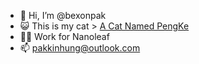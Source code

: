 - 👋 Hi, I’m @bexonpak
- 😺 This is my cat > [A Cat Named PengKe](https://apps.apple.com/cn/app/%E4%B8%80%E6%9D%A1%E7%8C%AB%E5%8F%AB%E5%BD%AD%E5%85%8B-%E8%B4%B4%E5%9B%BE-%E8%A1%A8%E6%83%85/id1608877098)
- 👨‍💻 Work for Nanoleaf
- 📫 pakkinhung@outlook.com
